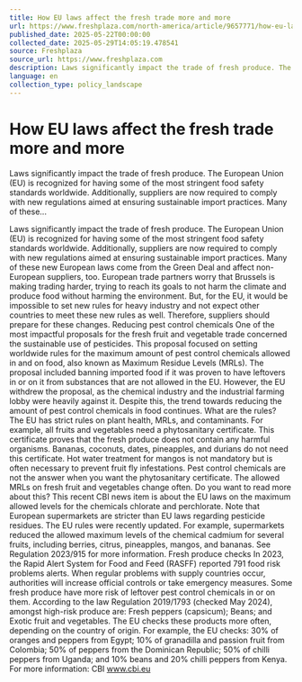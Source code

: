```yaml
---
title: How EU laws affect the fresh trade more and more
url: https://www.freshplaza.com/north-america/article/9657771/how-eu-laws-affect-the-fresh-trade-more-and-more/
published_date: 2025-05-22T00:00:00
collected_date: 2025-05-29T14:05:19.478541
source: Freshplaza
source_url: https://www.freshplaza.com
description: Laws significantly impact the trade of fresh produce. The European Union (EU) is recognized for having some of the most stringent food safety standards worldwide. Additionally, suppliers are now required to comply with new regulations aimed at ensuring sustainable import practices. Many of these...
language: en
collection_type: policy_landscape
---
```


# How EU laws affect the fresh trade more and more

Laws significantly impact the trade of fresh produce. The European Union (EU) is recognized for having some of the most stringent food safety standards worldwide. Additionally, suppliers are now required to comply with new regulations aimed at ensuring sustainable import practices. Many of these...

Laws significantly impact the trade of fresh produce. The European Union (EU) is recognized for having some of the most stringent food safety standards worldwide. Additionally, suppliers are now required to comply with new regulations aimed at ensuring sustainable import practices. Many of these new European laws come from the Green Deal and affect non-European suppliers, too. European trade partners worry that Brussels is making trading harder, trying to reach its goals to not harm the climate and produce food without harming the environment. But, for the EU, it would be impossible to set new rules for heavy industry and not expect other countries to meet these new rules as well. Therefore, suppliers should prepare for these changes. Reducing pest control chemicals One of the most impactful proposals for the fresh fruit and vegetable trade concerned the sustainable use of pesticides. This proposal focused on setting worldwide rules for the maximum amount of pest control chemicals allowed in and on food, also known as Maximum Residue Levels (MRLs). The proposal included banning imported food if it was proven to have leftovers in or on it from substances that are not allowed in the EU. However, the EU withdrew the proposal, as the chemical industry and the industrial farming lobby were heavily against it. Despite this, the trend towards reducing the amount of pest control chemicals in food continues. What are the rules? The EU has strict rules on plant health, MRLs, and contaminants. For example, all fruits and vegetables need a phytosanitary certificate. This certificate proves that the fresh produce does not contain any harmful organisms. Bananas, coconuts, dates, pineapples, and durians do not need this certificate. Hot water treatment for mangos is not mandatory but is often necessary to prevent fruit fly infestations. Pest control chemicals are not the answer when you want the phytosanitary certificate. The allowed MRLs on fresh fruit and vegetables change often. Do you want to read more about this? This recent CBI news item is about the EU laws on the maximum allowed levels for the chemicals chlorate and perchlorate. Note that European supermarkets are stricter than EU laws regarding pesticide residues. The EU rules were recently updated. For example, supermarkets reduced the allowed maximum levels of the chemical cadmium for several fruits, including berries, citrus, pineapples, mangos, and bananas. See Regulation 2023/915 for more information. Fresh produce checks In 2023, the Rapid Alert System for Food and Feed (RASFF) reported 791 food risk problems alerts. When regular problems with supply countries occur, authorities will increase official controls or take emergency measures. Some fresh produce have more risk of leftover pest control chemicals in or on them. According to the law Regulation 2019/1793 (checked May 2024), amongst high-risk produce are: Fresh peppers (capsicum); Beans; and Exotic fruit and vegetables. The EU checks these products more often, depending on the country of origin. For example, the EU checks: 30% of oranges and peppers from Egypt; 10% of granadilla and passion fruit from Colombia; 50% of peppers from the Dominican Republic; 50% of chilli peppers from Uganda; and 10% beans and 20% chilli peppers from Kenya. For more information: CBI www.cbi.eu